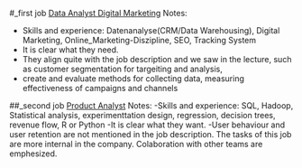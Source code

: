 #_first job
[Data Analyst Digital Marketing](https://www.stepstone.de/stellenangebote--Data-Analyst-Digital-Marketing-m-w-d-Muenchen-rpc-The-Retail-Performance-Company--8364036-inline.html?suid=15a1a23e-bb13-4cfc-a472-65760198d392&rltr=9_9_25_dynrl_m_0_1_0_0_0_0)
Notes:
- Skills and experience: Datenanalyse(CRM/Data Warehousing), Digital Marketing, Online_Marketing-Diszipline, SEO, Tracking System 
- It is clear what they need.
- They align quite with the job description and we saw in the lecture, such as customer segmentation for targeiting and analysis, 
- create and evaluate methods for collecting data, measuring effectiveness of campaigns and channels

##_second job
[Product Analyst](https://www.stepstone.de/stellenangebote--Product-Analyst-f-m-d-onsite-or-remote-home-office-Karlsruhe-Muenchen-Home-Office-11-Mail-Media--8312771-inline.html?suid=1dcf3ef7-cc37-4c4f-85ea-3fcaf8c8aab0&rltr=2_2_25_dynrl_m_0_0_0_0_0_0)
Notes:
-Skills and experience: SQL, Hadoop, Statistical analysis, experimenttation design, regression, decision trees, revenue flow, R or Python 
-It is clear what they want.
-User behaviour and user retention are not mentioned in the job description. The tasks of this job are more internal in the company. Colaboration with other teams
are emphesized.  
